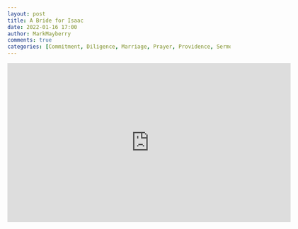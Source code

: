 ```yaml
---
layout: post
title: A Bride for Isaac
date: 2022-01-16 17:00
author: MarkMayberry
comments: true
categories: [Commitment, Diligence, Marriage, Prayer, Providence, Sermon]
---
```

<p><iframe src="https://player.vimeo.com/video/666817285?h=4de23e47e3&amp;title=0&amp;byline=0" width="640" height="360" frameborder="0" allowfullscreen=""></iframe></p>
